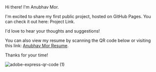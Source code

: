 Hi there! I'm Anubhav Mor.

I'm excited to share my first public project, hosted on GitHub Pages. You can check it out here: Project Link.

I'd love to hear your thoughts and suggestions!

You can also view my resume by scanning the QR code below or visiting this link: [Anubhav Mor Resume](https://anubhavmor.github.io/docs/Anubhav_Mor_Resume.pdf).

Thanks for your time!

![adobe-express-qr-code (1)](https://github.com/user-attachments/assets/e2a7dbef-fe6d-48a4-9b18-e9033965fac7)
